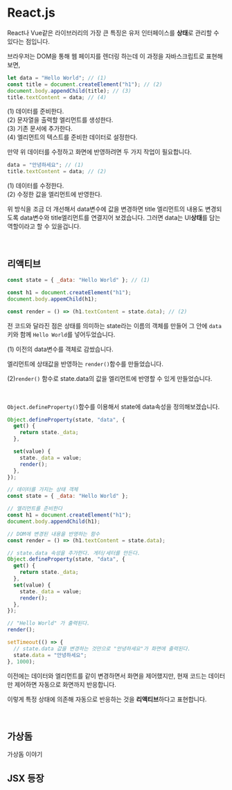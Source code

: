 # React.js

React나 Vue같은 라이브러리의 가장 큰 특징은 유저 인터페이스를 **상태**로
관리할 수 있다는 점입니다.

브라우저는 DOM을 통해 웹 페이지를 렌더링 하는데 이 과정을 자바스크립트로 표현해보면,

```js
let data = "Hello World"; // (1)
const title = document.createElement("h1"); // (2)
document.body.appendChild(title); // (3)
title.textContent = data; // (4)
```

(1) 데이터를 준비한다.  
(2) 문자열을 출력할 엘리먼트를 생성한다.  
(3) 기존 문서에 추가한다.  
(4) 엘리먼트의 텍스트를 준비한 데이터로 설정한다.

만약 위 데이터를 수정하고 화면에 반영하려면 두 가지 작업이 필요합니다.

```js
data = "안녕하세요"; // (1)
title.textContent = data; // (2)
```

(1) 데이터를 수정한다.  
(2) 수정한 값을 엘리먼트에 반영한다.

위 방식을 조금 더 개선해서 data변수에 값을 변경하면 title 엘리먼트의 내용도 변경되도록 data변수와 title엘리먼트를 연결지어 보겠습니다. 그러면 data는 UI**상태**를 담는 역할이라고 할 수 있을겁니다.

<br>

## 리액티브

```js
const state = { _data: "Hello World" }; // (1)

const h1 = document.createElement("h1");
document.body.appemChild(h1);

const render = () => (h1.textContent = state.data); // (2)
```

전 코드와 달라진 점은 상태를 의미하는 state라는 이름의 객체를 만들어 그 안에 `data`키와 함께 `Hello World`를 넣어두었습니다.

(1) 이전의 data변수를 객체로 감쌌습니다.

엘리먼트에 상태값을 반영하는 `render()`함수를 만들었습니다.

(2)`render()` 함수로 state.data의 값을 엘리먼트에 반영할 수 있게 만들었습니다.

<br>

`Object.defineProperty()`함수를 이용해서 state에 data속성을 정의해보겠습니다.

```js
Object.defineProperty(state, "data", {
  get() {
    return state._data;
  },

  set(value) {
    state._data = value;
    render();
  },
});
```

```js
// 데이터를 가지는 상태 객체
const state = { _data: "Hello World" };

// 엘리먼트를 준비한다
const h1 = document.createElement("h1");
document.body.appendChild(h1);

// DOM에 변경된 내용을 반영하는 함수
const render = () => (h1.textContent = state.data);

// state.data 속성을 추가한다. 게터/세터를 만든다.
Object.defineProperty(state, "data", {
  get() {
    return state._data;
  },
  set(value) {
    state._data = value;
    render();
  },
});

// "Hello World" 가 출력된다.
render();

setTimeout(() => {
  // state.data 값을 변경하는 것만으로 "안녕하세요"가 화면에 출력된다.
  state.data = "안녕하세요";
}, 1000);
```

이전에는 데이터와 엘리먼트를 같이 변경하면서 화면을 제어했지만, 현재 코드는 데이터만 제어하면 자동으로 화면까지 반응합니다.

이렇게 특정 상태에 의존해 자동으로 반응하는 것을 **리액티브**하다고 표현합니다.

<br>

## 가상돔

가상돔 이야기

## JSX 등장
